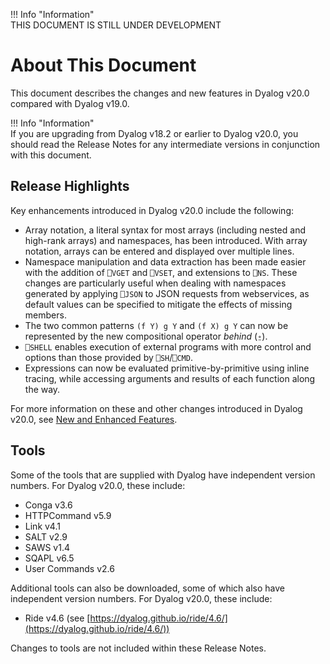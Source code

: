 !!! Info "Information"  
    THIS DOCUMENT IS STILL UNDER DEVELOPMENT

# About This Document

This document describes the changes and new features in Dyalog v20.0 compared with Dyalog v19.0.

!!! Info "Information"  
    If you are upgrading from Dyalog v18.2 or earlier to Dyalog v20.0, you should read the Release Notes for any intermediate versions in conjunction with this document.
	
## Release Highlights

Key enhancements introduced in Dyalog v20.0 include the following:
 
- Array notation, a literal syntax for most arrays (including nested and high-rank arrays) and namespaces, has been introduced. With array notation, arrays can be entered and displayed over multiple lines.
- Namespace manipulation and data extraction has been made easier with the addition of `⎕VGET` and `⎕VSET`, and extensions to `⎕NS`. These changes are particularly useful when dealing with namespaces generated by applying `⎕JSON` to JSON requests from webservices, as default values can be specified to mitigate the effects of missing members.
- The two common patterns `(f Y) g Y` and `(f X) g Y` can now be represented by the new compositional operator _behind_ (`⍛`).
- `⎕SHELL` enables execution of external programs with more control and options than those provided by `⎕SH`/`⎕CMD`.
- Expressions can now be evaluated primitive-by-primitive using inline tracing, while accessing arguments and results of each function along the way.

For more information on these and other changes introduced in Dyalog v20.0, see [New and Enhanced Features](../new-enhanced/).
	
## Tools
	
Some of the tools that are supplied with Dyalog have independent version numbers. For Dyalog v20.0, these include:

* Conga v3.6
* HTTPCommand v5.9
* Link v4.1
* SALT v2.9
* SAWS v1.4
* SQAPL v6.5
* User Commands v2.6

Additional tools can also be downloaded, some of which also have independent version numbers. For Dyalog v20.0, these include:

* Ride v4.6 (see [https://dyalog.github.io/ride/4.6/](https://dyalog.github.io/ride/4.6/))

Changes to tools are not included within these Release Notes.